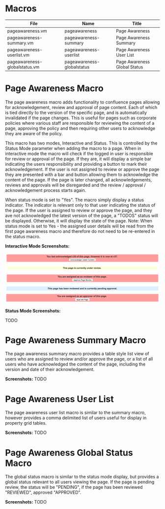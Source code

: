 # Macros
| File                           | Name                           | Title                         |
| ------------------------------ | ------------------------------ |------------------------------ |
| pageawareness.vm               | pageawareness                  | Page Awareness                |
| pageawareness-summary.vm       | pageawareness-summary          | Page Awareness Summary        |
| pageawareness-userlist.vm      | pageawareness-userlist         | Page Awareness User List      |
| pageawareness-globalstatus.vm  | pageawareness-globalstatus     | Page Awareness Global Status  |

# Page Awareness Macro
The page awareness macro adds functionality to confluence pages allowing for acknowledgement, review and approval of page content. Each of which is tied directly to the version of the specific page, and is automatically invalidated if the page changes. This is useful for pages such as corporate policies where various staff are responsible for reviewing the content of a page, approving the policy and then requiring other users to acknowledge they are aware of the policy.

This macro has two modes, Interactive and Status. This is controlled by the Status Mode parameter when adding the macro to a page. When in interactive mode the macro will check if the logged in user is responsible for review or approval of the page. If they are, it will display a simple bar indicating the users responsibility and providing a button to mark their acknowledgement. If the user is not assigned to review or approve the page they are presented with a bar and button allowing them to acknowledge the content of the page. If the page is later changed, all acknowledgements, reviews and approvals will be disregarded and the review / approval / acknowledgement process starts again.

When status mode is set to "Yes". The macro simply display a status indicator. The indicator is relevant only to that user indicating the status of the page. If the user is assigned to review or approve the page, and they ave not acknowledged the latest version of the page, a "TODOS" status will be displayed. Otherwise, it will display the state of the page. Note: When status mode is set to Yes - the assigned user details will be read from the first page awareness macro and therefore do not need to be re-entered in the status macro.

**Interactive Mode Screenshots:**

![Acknowledge Page Content](resources/sample-acknowledge.png)
![Acknowledge Page Content](resources/sample-underreview.png)
![Acknowledge Page Content](resources/sample-reviewer.png)
![Acknowledge Page Content](resources/sample-pendingapproval.png)
![Acknowledge Page Content](resources/sample-approver.png)

**Status Mode Screenshots:**

TODO

# Page Awareness Summary Macro
The page awareness summary macro provides a table style list view of users who are assigned to review and/or approve the page, or a list of all users who have acknowledged the content of the page, including the version and date of their acknowledgement.

**Screenshots:** TODO

# Page Awareness User List
The page awareness user list macro is similar to the summary macro, however provides a comma delimited list of users useful for display in property grid tables.

**Screenshots:** TODO

# Page Awareness Global Status Macro
The global status macro is similar to the status mode display, but provides a global status relevant to all users viewing the page. If the page is pending review, the status will be "PENDING", if the page has been reviewed "REVIEWED", approved "APPROVED".

**Screenshots:** TODO
